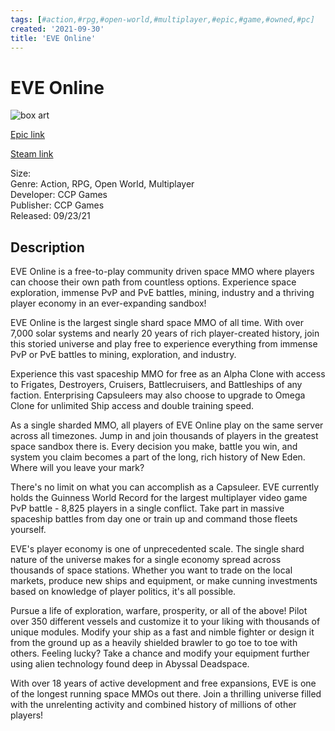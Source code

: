 ```yaml
---
tags: [#action,#rpg,#open-world,#multiplayer,#epic,#game,#owned,#pc]
created: '2021-09-30'
title: 'EVE Online'
---
```

# EVE Online

![box art](https://cdn1.epicgames.com/offer/de554cff12704db4a900032bbd194d7e/Eve-nov-update-wide_2560x1440-88d1b30e638dbadd242a41097974671f?h=270&amp;resize=1&amp;w=480)

[Epic link](https://www.epicgames.com/store/en-US/p/eve-online)

[Steam link](https://store.steampowered.com/app/8500/EVE_Online/?snr=1_7_7_151_150_1)

Size:   
Genre: Action, RPG, Open World, Multiplayer  
Developer: CCP Games  
Publisher: CCP Games  
Released: 09/23/21  

## Description

EVE Online is a free-to-play community driven space MMO where players can choose their own path from countless options. Experience space exploration, immense PvP and PvE battles, mining, industry and a thriving player economy in an ever-expanding sandbox!

EVE Online is the largest single shard space MMO of all time. With over 7,000 solar systems and nearly 20 years of rich player-created history, join this storied universe and play free to experience everything from immense PvP or PvE battles to mining, exploration, and industry.

Experience this vast spaceship MMO for free as an Alpha Clone with access to Frigates, Destroyers, Cruisers, Battlecruisers, and Battleships of any faction. Enterprising Capsuleers may also choose to upgrade to Omega Clone for unlimited Ship access and double training speed.

As a single sharded MMO, all players of EVE Online play on the same server across all timezones. Jump in and join thousands of players in the greatest space sandbox there is. Every decision you make, battle you win, and system you claim becomes a part of the long, rich history of New Eden. Where will you leave your mark?

There's no limit on what you can accomplish as a Capsuleer. EVE currently holds the Guinness World Record for the largest multiplayer video game PvP battle - 8,825 players in a single conflict. Take part in massive spaceship battles from day one or train up and command those fleets yourself.

EVE's player economy is one of unprecedented scale. The single shard nature of the universe makes for a single economy spread across thousands of space stations. Whether you want to trade on the local markets, produce new ships and equipment, or make cunning investments based on knowledge of player politics, it's all possible.

Pursue a life of exploration, warfare, prosperity, or all of the above! Pilot over 350 different vessels and customize it to your liking with thousands of unique modules. Modify your ship as a fast and nimble fighter or design it from the ground up as a heavily shielded brawler to go toe to toe with others. Feeling lucky? Take a chance and modify your equipment further using alien technology found deep in Abyssal Deadspace.

With over 18 years of active development and free expansions, EVE is one of the longest running space MMOs out there. Join a thrilling universe filled with the unrelenting activity and combined history of millions of other players!
